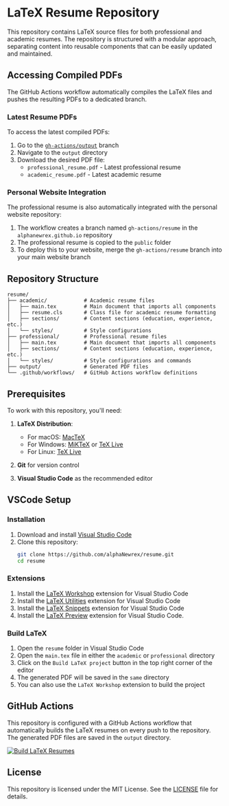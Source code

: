 # LaTeX Resume Repository

This repository contains LaTeX source files for both professional and academic resumes. The repository is structured with a modular approach, separating content into reusable components that can be easily updated and maintained.

## Accessing Compiled PDFs

The GitHub Actions workflow automatically compiles the LaTeX files and pushes the resulting PDFs to a dedicated branch.

### Latest Resume PDFs

To access the latest compiled PDFs:
1. Go to the [`gh-actions/output`](https://github.com/alphaNewrex/resume/tree/gh-actions/output) branch
2. Navigate to the `output` directory
3. Download the desired PDF file:
   - `professional_resume.pdf` - Latest professional resume
   - `academic_resume.pdf` - Latest academic resume

### Personal Website Integration

The professional resume is also automatically integrated with the personal website repository:
1. The workflow creates a branch named `gh-actions/resume` in the `alphanewrex.github.io` repository
2. The professional resume is copied to the `public` folder
3. To deploy this to your website, merge the `gh-actions/resume` branch into your main website branch

## Repository Structure
```
resume/ 
├── academic/            # Academic resume files
│   ├── main.tex         # Main document that imports all components 
│   ├── resume.cls       # Class file for academic resume formatting 
│   ├── sections/        # Content sections (education, experience, etc.)
│   └── styles/          # Style configurations 
├── professional/        # Professional resume files 
│   ├── main.tex         # Main document that imports all components 
│   ├── sections/        # Content sections (education, experience, etc.)
│   └── styles/          # Style configurations and commands 
├── output/              # Generated PDF files 
└── .github/workflows/   # GitHub Actions workflow definitions
```

## Prerequisites

To work with this repository, you'll need:

1. **LaTeX Distribution**:
   - For macOS: [MacTeX](https://www.tug.org/mactex/)
   - For Windows: [MiKTeX](https://miktex.org/) or [TeX Live](https://www.tug.org/texlive/)
   - For Linux: [TeX Live](https://www.tug.org/texlive/)

2. **Git** for version control

3. **Visual Studio Code** as the recommended editor

## VSCode Setup

### Installation

1. Download and install [Visual Studio Code](https://code.visualstudio.com/)
2. Clone this repository:
   ```bash
   git clone https://github.com/alphaNewrex/resume.git
   cd resume

### Extensions

1. Install the [LaTeX Workshop](https://marketplace.visualstudio.com/items?itemName=James-Yu.latex-workshop) extension for Visual Studio Code
2. Install the [LaTeX Utilities](https://marketplace.visualstudio.com/items?itemName=tecosaur.latex-utilities) extension for Visual Studio Code
3. Install the [LaTeX Snippets](https://marketplace.visualstudio.com/items?itemName=blang.latex) extension for Visual Studio Code
4. Install the [LaTeX Preview](https://marketplace.visualstudio.com/items?itemName=ajshort.latex-preview) extension for Visual Studio Code.

### Build LaTeX

1. Open the `resume` folder in Visual Studio Code
2. Open the `main.tex` file in either the `academic` or `professional` directory
3. Click on the `Build LaTeX project` button in the top right corner of the editor
4. The generated PDF will be saved in the `same` directory
5. You can also use the `LaTeX Workshop` extension to build the project

## GitHub Actions

This repository is configured with a GitHub Actions workflow that automatically builds the LaTeX resumes on every push to the repository. The generated PDF files are saved in the `output` directory.

[![Build LaTeX Resumes](https://github.com/alphaNewrex/resume/actions/workflows/build-latex.yaml/badge.svg)](https://github.com/alphaNewrex/resume/actions/workflows/build-latex.yaml)

## License

This repository is licensed under the MIT License. See the [LICENSE](LICENSE) file for details.
